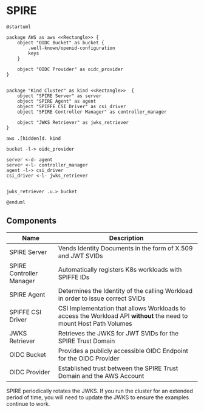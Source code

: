 # SPIRE

```puml
@startuml

package AWS as aws <<Rectangle>> {
    object "OIDC Bucket" as bucket {
        .well-known/openid-configuration
        keys
    }
    
    object "OIDC Provider" as oidc_provider
}


package "Kind Cluster" as kind <<Rectangle>>  {
    object "SPIRE Server" as server
    object "SPIRE Agent" as agent
    object "SPIFFE CSI Driver" as csi_driver
    object "SPIRE Controller Manager" as controller_manager
    
    object "JWKS Retriever" as jwks_retriever
}

aws .[hidden]d. kind

bucket -l-> oidc_provider

server <-d- agent
server <-l- controller_manager
agent -l-> csi_driver
csi_driver <-l- jwks_retriever


jwks_retriever .u.> bucket

@enduml
```

## Components

| Name                     | Description                                                                                                         |
|--------------------------|---------------------------------------------------------------------------------------------------------------------|
| SPIRE Server             | Vends Identity Documents in the form of X.509 and JWT SVIDs                                                         |
| SPIRE Controller Manager | Automatically registers K8s workloads with SPIFFE IDs                                                               |
| SPIRE Agent              | Determines the Identity of the calling Workload in order to issue correct SVIDs                                     |
| SPIFFE CSI Driver        | CSI Implementation that allows Workloads to access the Workload API **without** the need to mount Host Path Volumes |
| JWKS Retriever           | Retrieves the JWKS for JWT SVIDs for the SPIRE Trust Domain                                                         |
| OIDC Bucket              | Provides a publicly accessible OIDC Endpoint for the OIDC Provider                                                  |
| OIDC Provider            | Established trust between the SPIRE Trust Domain and the AWS Account                                                |

SPIRE periodically rotates the JWKS. If you run the cluster for an extended period of time, you will need to update the 
JWKS to ensure the examples continue to work.
